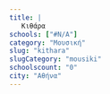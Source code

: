```yaml
---
title: |
   Κιθάρα
schools: ["#N/A"]
category: "Μουσική"
slug: "kithara"
slugCategory: "mousiki"
schoolscount: "0"
city: "Αθήνα"
---
```


